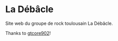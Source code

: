 # La Débâcle

Site web du groupe de rock toulousain La Débâcle.

Thanks to [gtcore902](https://gtcore902.github.io/free-rock-band-website-template/)!

